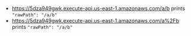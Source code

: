 * https://5dza949gwk.execute-api.us-east-1.amazonaws.com/a/b prints `"rawPath": "/a/b"`
* https://5dza949gwk.execute-api.us-east-1.amazonaws.com/a%2Fb prints `"rawPath": "/a/b"`
